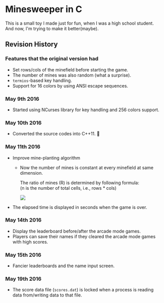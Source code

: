 # Minesweeper in C

This is a small toy I made just for fun, when I was a high school student. And now, I'm trying to make it better(maybe).

## Revision History

### Features that the original version had

* Set rows/cols of the minefield before starting the game.
* The number of mines was also random (what a surprise).
* `termios`-based key handling.
* Support for 16 colors by using ANSI escape sequences.

### May 9th 2016

* Started using NCurses library for key handling and 256 colors support.

### May 10th 2016

* Converted the source codes into C++11. :tada:

### May 11th 2016

* Improve mine-planting algorithm
    * Now the number of mines is constant at every minefield at same dimension.
    
        The ratio of mines (R) is determined by following formula:<br>
        (n is the number of total cells, i.e., rows * cols)

        ![](http://include.iostream.kr/res/mine_ratio.png)

* The elapsed time is displayed in seconds when the game is over.

### May 14th 2016

* Display the leaderboard before/after the arcade mode games.
* Players can save their names if they cleared the arcade mode games with high scores.

### May 15th 2016

* Fancier leaderboards and the name input screen.

### May 19th 2016

* The score data file (`scores.dat`) is locked when a process is reading data from/writing data to that file.
